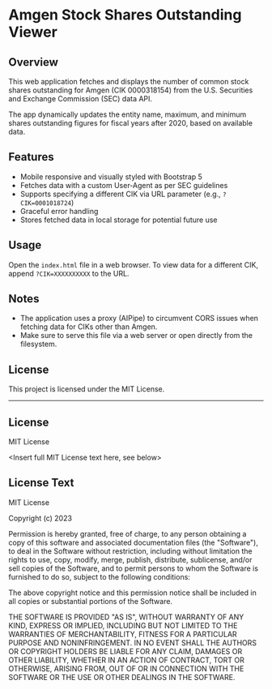 # Amgen Stock Shares Outstanding Viewer

## Overview

This web application fetches and displays the number of common stock shares outstanding for Amgen (CIK 0000318154) from the U.S. Securities and Exchange Commission (SEC) data API.

The app dynamically updates the entity name, maximum, and minimum shares outstanding figures for fiscal years after 2020, based on available data.

## Features
- Mobile responsive and visually styled with Bootstrap 5
- Fetches data with a custom User-Agent as per SEC guidelines
- Supports specifying a different CIK via URL parameter (e.g., `?CIK=0001018724`)
- Graceful error handling
- Stores fetched data in local storage for potential future use

## Usage

Open the `index.html` file in a web browser. To view data for a different CIK, append `?CIK=XXXXXXXXXX` to the URL.

## Notes
- The application uses a proxy (AIPipe) to circumvent CORS issues when fetching data for CIKs other than Amgen.
- Make sure to serve this file via a web server or open directly from the filesystem.

## License

This project is licensed under the MIT License.

---

## License

MIT License

<Insert full MIT License text here, see below> 

## License Text

MIT License

Copyright (c) 2023

Permission is hereby granted, free of charge, to any person obtaining a copy
of this software and associated documentation files (the "Software"), to deal
in the Software without restriction, including without limitation the rights
to use, copy, modify, merge, publish, distribute, sublicense, and/or sell
copies of the Software, and to permit persons to whom the Software is
furnished to do so, subject to the following conditions:

The above copyright notice and this permission notice shall be included in all
copies or substantial portions of the Software.

THE SOFTWARE IS PROVIDED "AS IS", WITHOUT WARRANTY OF ANY KIND, EXPRESS OR
IMPLIED, INCLUDING BUT NOT LIMITED TO THE WARRANTIES OF MERCHANTABILITY,
FITNESS FOR A PARTICULAR PURPOSE AND NONINFRINGEMENT. IN NO EVENT SHALL THE
AUTHORS OR COPYRIGHT HOLDERS BE LIABLE FOR ANY CLAIM, DAMAGES OR OTHER
LIABILITY, WHETHER IN AN ACTION OF CONTRACT, TORT OR OTHERWISE, ARISING FROM,
OUT OF OR IN CONNECTION WITH THE SOFTWARE OR THE USE OR OTHER DEALINGS IN THE
SOFTWARE.